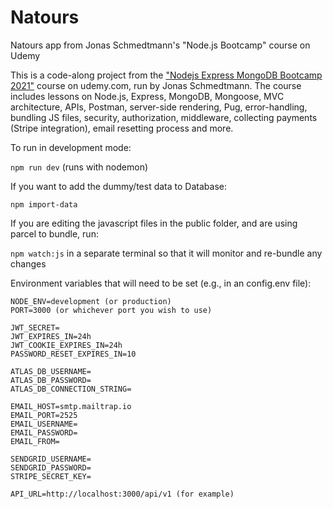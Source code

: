 # Natours

Natours app from Jonas Schmedtmann's "Node.js Bootcamp" course on Udemy

This is a code-along project from the ["Nodejs Express MongoDB Bootcamp 2021"](https://www.udemy.com/course/nodejs-express-mongodb-bootcamp/) course on udemy.com, run by Jonas Schmedtmann. The course includes lessons on Node.js, Express, MongoDB, Mongoose, MVC architecture, APIs, Postman, server-side rendering, Pug, error-handling, bundling JS files, security, authorization, middleware, collecting payments (Stripe integration), email resetting process and more.

To run in development mode:

`npm run dev` (runs with nodemon)

If you want to add the dummy/test data to Database:

`npm import-data`

If you are editing the javascript files in the public folder, and are using parcel to bundle, run:

`npm watch:js` in a separate terminal so that it will monitor and re-bundle any changes

Environment variables that will need to be set (e.g., in an config.env file):

```
NODE_ENV=development (or production)
PORT=3000 (or whichever port you wish to use)

JWT_SECRET=
JWT_EXPIRES_IN=24h
JWT_COOKIE_EXPIRES_IN=24h
PASSWORD_RESET_EXPIRES_IN=10

ATLAS_DB_USERNAME=
ATLAS_DB_PASSWORD=
ATLAS_DB_CONNECTION_STRING=

EMAIL_HOST=smtp.mailtrap.io
EMAIL_PORT=2525
EMAIL_USERNAME=
EMAIL_PASSWORD=
EMAIL_FROM=

SENDGRID_USERNAME=
SENDGRID_PASSWORD=
STRIPE_SECRET_KEY=

API_URL=http://localhost:3000/api/v1 (for example)
```
